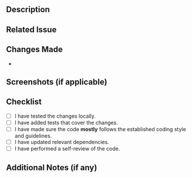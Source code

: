 ## Description
<!-- A brief description of what this pull request does. -->

## Related Issue
<!-- If this pull request is related to an issue, reference it here using "Fixes #issue_number" or "Closes #issue_number". -->

## Changes Made
<!-- Describe the changes you've made in this pull request. Provide a bullet-point list if necessary. -->

- 

## Screenshots (if applicable)
<!-- Include any relevant screenshots to visually showcase the changes. -->

## Checklist
<!-- Mark the items below as completed. You can add or remove items as needed. -->

- [ ] I have tested the changes locally.
- [ ] I have added tests that cover the changes.
- [ ] I have made sure the code **mostly** follows the established coding style and guidelines.
- [ ] I have updated relevant dependencies.
- [ ] I have performed a self-review of the code.

## Additional Notes (if any)
<!-- Include any additional information that might be relevant to the reviewers. -->
